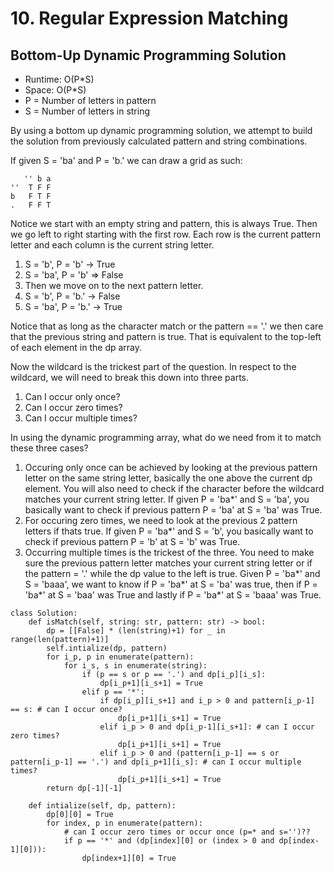 # 10. Regular Expression Matching

## Bottom-Up Dynamic Programming Solution
- Runtime: O(P*S)
- Space: O(P*S)
- P = Number of letters in pattern
- S = Number of letters in string

By using a bottom up dynamic programming solution, we attempt to build the solution from previously calculated pattern and string combinations.

If given S = 'ba' and P = 'b.' we can draw a grid as such:
```
   '' b a
''  T F F
b   F T F
.   F F T
```
Notice we start with an empty string and pattern, this is always True. Then we go left to right starting with the first row.
Each row is the current pattern letter and each column is the current string letter.

1. S = 'b', P = 'b' -> True
2. S = 'ba', P = 'b' => False
3. Then we move on to the next pattern letter.
4. S = 'b', P = 'b.' -> False
5. S = 'ba', P = 'b.' -> True

Notice that as long as the character match or the pattern == '.' we then care that the previous string and pattern is true.
That is equivalent to the top-left of each element in the dp array.

Now the wildcard is the trickest part of the question.
In respect to the wildcard, we will need to break this down into three parts.
1. Can I occur only once?
2. Can I occur zero times?
3. Can I occur multiple times?

In using the dynamic programming array, what do we need from it to match these three cases?
1. Occuring only once can be achieved by looking at the previous pattern letter on the same string letter, basically the one above the current dp element. You will also need to check if the character before the wildcard matches your current string letter. If given P = 'ba*' and S = 'ba', you basically want to check if previous pattern P = 'ba' at S = 'ba' was True.
2. For occuring zero times, we need to look at the previous 2 pattern letters if thats true. If given P = 'ba*' and S = 'b', you basically want to check if previous pattern P = 'b' at S = 'b' was True. 
3. Occurring multiple times is the trickest of the three. You need to make sure the previous pattern letter matches your current string letter or if the pattern = '.' while the dp value to the left is true. Given P = 'ba*' and S = 'baaa', we want to know if P = 'ba*' at S = 'ba' was true, then if P = 'ba*' at S = 'baa' was True and lastly if P = 'ba*' at S = 'baaa' was True. 

```
class Solution:
    def isMatch(self, string: str, pattern: str) -> bool:
        dp = [[False] * (len(string)+1) for _ in range(len(pattern)+1)]
        self.intialize(dp, pattern)
        for i_p, p in enumerate(pattern):
            for i_s, s in enumerate(string):
                if (p == s or p == '.') and dp[i_p][i_s]:
                    dp[i_p+1][i_s+1] = True
                elif p == '*':
                    if dp[i_p][i_s+1] and i_p > 0 and pattern[i_p-1] == s: # can I occur once?
                        dp[i_p+1][i_s+1] = True
                    elif i_p > 0 and dp[i_p-1][i_s+1]: # can I occur zero times?
                        dp[i_p+1][i_s+1] = True
                    elif i_p > 0 and (pattern[i_p-1] == s or pattern[i_p-1] == '.') and dp[i_p+1][i_s]: # can I occur multiple times?
                        dp[i_p+1][i_s+1] = True
        return dp[-1][-1]
    
    def intialize(self, dp, pattern):
        dp[0][0] = True
        for index, p in enumerate(pattern):
            # can I occur zero times or occur once (p=* and s='')??
            if p == '*' and (dp[index][0] or (index > 0 and dp[index-1][0])):
                dp[index+1][0] = True
```

